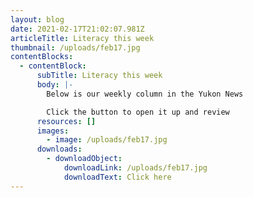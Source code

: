 ```yaml
---
layout: blog
date: 2021-02-17T21:02:07.981Z
articleTitle: Literacy this week
thumbnail: /uploads/feb17.jpg
contentBlocks:
  - contentBlock:
      subTitle: Literacy this week
      body: |-
        Below is our weekly column in the Yukon News

        Click the button to open it up and review
      resources: []
      images:
        - image: /uploads/feb17.jpg
      downloads:
        - downloadObject:
            downloadLink: /uploads/feb17.jpg
            downloadText: Click here
---
```

